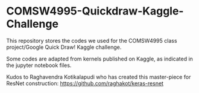 # COMSW4995-Quickdraw-Kaggle-Challenge

This repository stores the codes we used for the COMSW4995 class project/Google Quick Draw! Kaggle challenge. 

Some codes are adapted from kernels published on Kaggle, as indicated in the jupyter notebook files. 

Kudos to Raghavendra Kotikalapudi who has created this master-piece for ResNet construction: https://github.com/raghakot/keras-resnet
